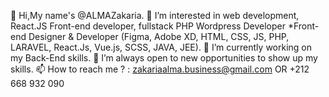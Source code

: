 👋 Hi,My name's @ALMAZakaria.
👀 I’m interested in web development, React.JS Front-end developer, fullstack PHP Wordpress Developer
*Front-end Designer & Developer (Figma, Adobe XD, HTML, CSS, JS, PHP, LARAVEL, React.Js, Vue.js, SCSS, JAVA, JEE).
🌱 I’m currently working on my Back-End skills.
💞️ I’m always open to new opportunities to show up my skills.
📫 How to reach me ? : zakariaalma.business@gmail.com OR +212 668 932 090
